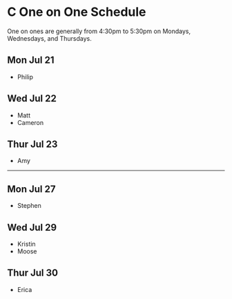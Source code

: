 # C One on One Schedule

One on ones are generally from 4:30pm to 5:30pm on Mondays, Wednesdays, and Thursdays.

## Mon Jul 21

- Philip

## Wed Jul 22

- Matt
- Cameron

## Thur Jul 23

- Amy

---

## Mon Jul 27

- Stephen

## Wed Jul 29

- Kristin
- Moose

## Thur Jul 30

- Erica
